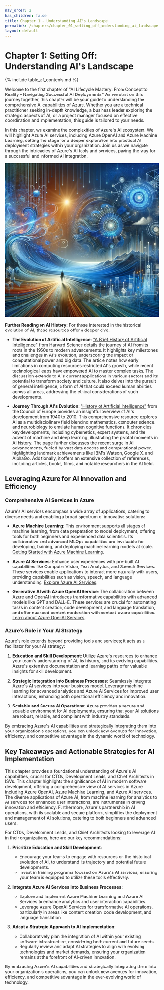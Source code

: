 ```yaml
---
nav_order: 2
has_children: false
title: Chapter 1 - Understanding AI's Landscape
permalink: /chapters/chapter_01_setting_off_understanding_ai_landscape
layout: default
---
```


# Chapter 1: Setting Off: Understanding AI's Landscape

{% include table_of_contents.md %}

Welcome to the first chapter of "AI Lifecycle Mastery: From Concept to Reality – Navigating Successful AI Deployments." As we start on this journey together, this chapter will be your guide to understanding the comprehensive AI capabilities of Azure. Whether you are a technical practitioner seeking in-depth knowledge, a business leader exploring the strategic aspects of AI, or a project manager focused on effective coordination and implementation, this guide is tailored to your needs.

In this chapter, we examine the complexities of Azure's AI ecosystem. We will highlight Azure AI services, including Azure OpenAI and Azure Machine Learning, setting the stage for a deeper exploration into practical AI deployment strategies within your organization. Join us as we navigate through the intricacies of Azure's AI tools and services, paving the way for a successful and informed AI integration.

![Setting Off: Understanding AIs Landscape](./../media/chapter1.jpg)

**Further Reading on AI History**: For those interested in the historical evolution of AI, these resources offer a deeper dive.

- **The Evolution of Artificial Intelligence**: ["A Brief History of Artificial Intelligence"](https://sitn.hms.harvard.edu/flash/2017/history-artificial-intelligence/) from Harvard Science details the journey of AI from its roots in the 1950s to modern advancements. It highlights key milestones and challenges in AI's evolution, underscoring the impact of computational power and big data. The article notes how early limitations in computing resources restricted AI's growth, while recent technological leaps have empowered AI to master complex tasks. The discussion extends to AI's current applications in various sectors and its potential to transform society and culture. It also delves into the pursuit of general intelligence, a form of AI that could exceed human abilities across all areas, addressing the ethical considerations of such developments.

- **Journey Through AI's Evolution**: ["History of Artificial Intelligence"](https://www.coe.int/en/web/artificial-intelligence/history-of-ai) from the Council of Europe provides an insightful overview of AI's development from 1940 to 2010. This comprehensive resource explores AI as a multidisciplinary field blending mathematics, computer science, and neurobiology to emulate human cognitive functions. It chronicles key developments, including cybernetics, expert systems, and the advent of machine and deep learning, illustrating the pivotal moments in AI history. The page further discusses the recent surge in AI advancements, fueled by vast data access and computational power, highlighting landmark achievements like IBM's Watson, Google X, and AlphaGo. Additionally, it offers an extensive collection of references, including articles, books, films, and notable researchers in the AI field.

## Leveraging Azure for AI Innovation and Efficiency

### Comprehensive AI Services in Azure

Azure's AI services encompass a wide array of applications, catering to diverse needs and enabling a broad spectrum of innovative solutions:

- **Azure Machine Learning**: This environment supports all stages of machine learning, from data preparation to model deployment, offering tools for both beginners and experienced data scientists. Its collaborative and advanced MLOps capabilities are invaluable for developing, training, and deploying machine learning models at scale. [Getting Started with Azure Machine Learning](https://docs.microsoft.com/azure/machine-learning/).

- **Azure AI Services**: Enhance user experiences with pre-built AI capabilities like Computer Vision, Text Analytics, and Speech Services. These services enable applications to interact more naturally with users, providing capabilities such as vision, speech, and language understanding. [Explore Azure AI Services](https://learn.microsoft.com/azure/ai-services/).

- **Generative AI with Azure OpenAI Service**: The collaboration between Azure and OpenAI introduces transformative capabilities with advanced models like GPT and DALL-E. These services are crucial for automating tasks in content creation, code development, and language translation, and offer nuanced content moderation with context-aware capabilities. [Learn about Azure OpenAI Services](https://learn.microsoft.com/azure/ai-services/openai/).

### Azure's Role in Your AI Strategy

Azure's role extends beyond providing tools and services; it acts as a facilitator for your AI strategy:

1. **Education and Skill Development**: Utilize Azure's resources to enhance your team's understanding of AI, its history, and its evolving capabilities. Azure's extensive documentation and learning paths offer valuable insights for skill development.

2. **Strategic Integration into Business Processes**: Seamlessly integrate Azure's AI services into your business model. Leverage machine learning for advanced analytics and Azure AI Services for improved user interactions, enhancing both operational efficiency and innovation.

3. **Scalable and Secure AI Operations**: Azure provides a secure and scalable environment for AI deployments, ensuring that your AI solutions are robust, reliable, and compliant with industry standards.

By embracing Azure's AI capabilities and strategically integrating them into your organization's operations, you can unlock new avenues for innovation, efficiency, and competitive advantage in the dynamic world of technology.

## Key Takeaways and Actionable Strategies for AI Implementation

This chapter provides a foundational understanding of Azure's AI capabilities, crucial for CTOs, Development Leads, and Chief Architects in ISVs. This chapter highlights the significance of AI in modern software development, offering a comprehensive view of AI services in Azure, including Azure OpenAI, Azure Machine Learning, and Azure AI services. The diverse applications of Azure AI, from machine learning for analytics to AI services for enhanced user interactions, are instrumental in driving innovation and efficiency. Furthermore, Azure's partnership in AI operations, with its scalable and secure platform, simplifies the deployment and management of AI solutions, catering to both beginners and advanced users.

For CTOs, Development Leads, and Chief Architects looking to leverage AI in their organizations, here are our key recommendations:

1. **Prioritize Education and Skill Development**:
   - Encourage your teams to engage with resources on the historical evolution of AI, to understand its trajectory and potential future developments.
   - Invest in training programs focused on Azure's AI services, ensuring your team is equipped to utilize these tools effectively.

2. **Integrate Azure AI Services into Business Processes**:
   - Explore and implement Azure Machine Learning and Azure AI Services to enhance analytics and user interaction capabilities.
   - Leverage Azure OpenAI Services for transformative AI operations, particularly in areas like content creation, code development, and language translation.

3. **Adopt a Strategic Approach to AI Implementation**:
   - Collaboratively plan the integration of AI within your existing software infrastructure, considering both current and future needs.
   - Regularly review and adapt AI strategies to align with evolving technologies and market demands, ensuring your organization remains at the forefront of AI-driven innovation.

By embracing Azure's AI capabilities and strategically integrating them into your organization's operations, you can unlock new avenues for innovation, efficiency, and competitive advantage in the ever-evolving world of technology.
